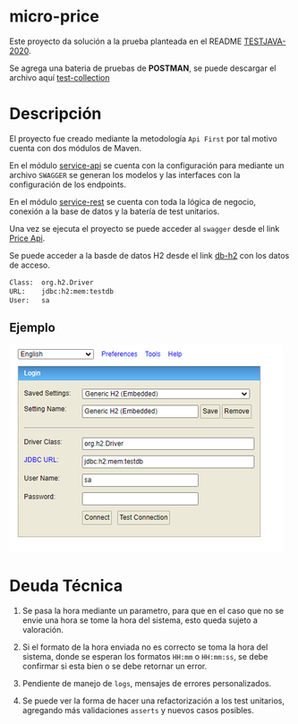 # micro-price
Este proyecto da solución a la prueba planteada en el README [TESTJAVA-2020](documentacion/TestJava2020.md).

Se agrega una bateria de pruebas de **POSTMAN**, se puede descargar el archivo aquí [test-collection](documentacion/Test-Java-2020.postman_collection.json)

# Descripción
El proyecto fue creado mediante la metodología `Api First` por tal motivo cuenta con dos módulos de Maven.

En el módulo [service-api](micro-price-service-api/) se cuenta con la configuración para mediante un archivo `SWAGGER` se generan los modelos y las interfaces con la configuración de los endpoints.

En el módulo [service-rest](micro-price-service-rest/) se cuenta con toda la lógica de negocio, conexión a la base de datos y la batería de test unitarios.

Una vez se ejecuta el proyecto se puede acceder al `swagger` desde el link [Price Api](http://localhost:8080/swagger-ui/index.html).

Se puede acceder a la basde de datos H2 desde el link [db-h2](http://localhost:8080/h2-console) con los datos de acceso.
```
Class:  org.h2.Driver
URL:    jdbc:h2:mem:testdb
User:   sa
```
## Ejemplo
![imagen](documentacion/db-h2.png)

# Deuda Técnica

1. Se pasa la hora mediante un parametro, para que en el caso que no se envie una hora se tome la hora del sistema, esto queda sujeto a valoración.

2. Si el formato de la hora enviada no es correcto se toma la hora del sistema, donde se esperan los formatos `HH:mm` o `HH:mm:ss`, se debe confirmar si esta bien o se debe retornar un error.

3. Pendiente de manejo de `logs`, mensajes de errores personalizados.

4. Se puede ver la forma de hacer una refactorización a los test unitarios, agregando más validaciones `asserts` y nuevos casos posibles.


